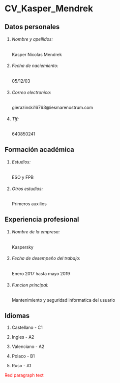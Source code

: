 # **CV_Kasper_Mendrek**

## **Datos personales**

1. <h6>Nombre y apellidos:</h6> Kasper Nicolas Mendrek

2. <h6>Fecha de naciemiento:</h6> 05/12/03

3. <h6>Correo electronico:</h6> gierazinski16763@iesmarenostrum.com

4. <h6>Tlf:</h6> 640850241

## **Formación académica**

1. <h6>Estudios:</h6> ESO y FPB

2. <h6>Otros estudios:</h6> Primeros auxilios

## **Experiencia profesional**

1. <h6>Nombre de la empresa:</h6> Kaspersky

2. <h6>Fecha de desempeño del trabajo:</h6> Enero 2017 hasta mayo 2019

3. <h6>Funcion principal:</h6> Mantenimiento y seguridad informatica del usuario

## **Idiomas**

1. Castellano - C1

2. Ingles - A2

3. Valenciano - A2

4. Polaco - B1

5. Ruso - A1

<p style="color:rgb(255,0,0);">Red paragraph text</p>

